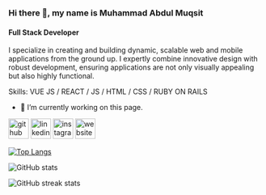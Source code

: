### Hi there 👋, my name is Muhammad Abdul Muqsit
#### Full Stack Developer
I specialize in creating and building dynamic, scalable web and mobile applications from the ground up. I expertly combine innovative design with robust development, ensuring applications are not only visually appealing but also highly functional.

Skills: VUE JS / REACT / JS / HTML / CSS / RUBY ON RAILS

- 🔭 I’m currently working on this page. 


[<img src='https://cdn.jsdelivr.net/npm/simple-icons@3.0.1/icons/github.svg' alt='github' height='40'>](https://github.com/AbdulMuqsit112)  [<img src='https://cdn.jsdelivr.net/npm/simple-icons@3.0.1/icons/linkedin.svg' alt='linkedin' height='40'>](https://www.linkedin.com/in/https://www.linkedin.com/in/abdul-muqsit-89a90518b/)  [<img src='https://cdn.jsdelivr.net/npm/simple-icons@3.0.1/icons/instagram.svg' alt='instagram' height='40'>](https://www.instagram.com/https://www.instagram.com/muqsit.codes/)  [<img src='https://cdn.jsdelivr.net/npm/simple-icons@3.0.1/icons/icloud.svg' alt='website' height='40'>](https://muqsit.dev/)  

[![Top Langs](https://github-readme-stats.vercel.app/api/top-langs/?username=AbdulMuqsit112)](https://github.com/anuraghazra/github-readme-stats)

![GitHub stats](https://github-readme-stats.vercel.app/api?username=AbdulMuqsit112&show_icons=true)  

![GitHub streak stats](https://streak-stats.demolab.com/?user=AbdulMuqsit112)  

